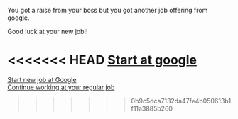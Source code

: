 You got a raise from your boss but you got another job offering from google. 

Good luck at your new job!!

<<<<<<< HEAD
[Start at google](start.md)
=======
[Start new job at Google](start-new-job.md)  
[Continue working at your regular job](continue-working.md)
>>>>>>> 0b9c5dca7132da47fe4b050613b1f11a3885b260
